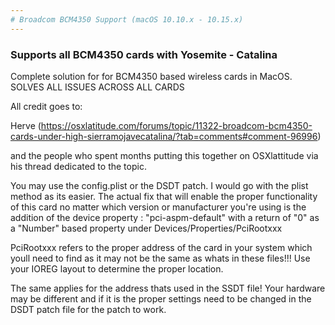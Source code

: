 ```yaml
---
# Broadcom BCM4350 Support (macOS 10.10.x - 10.15.x)
---
```


### Supports all BCM4350 cards with Yosemite - Catalina

Complete solution for for BCM4350 based wireless cards in MacOS. SOLVES ALL ISSUES ACROSS ALL CARDS

All credit goes to: 

Herve (https://osxlatitude.com/forums/topic/11322-broadcom-bcm4350-cards-under-high-sierramojavecatalina/?tab=comments#comment-96996) 

and the people who spent months putting this together on OSXlattitude via his thread dedicated to the topic.


You may use the config.plist or the DSDT patch. I would go with the plist method as its easier. The actual fix that will enable the proper functionality of this card no matter which version or manufacturer you're using is the addition of the device property : "pci-aspm-default" with a return of "0" as a "Number" based property under Devices/Properties/PciRootxxx 

PciRootxxx refers to the proper address of the card in your system which youll need to find as it may not be the same as whats in these files!!! Use your IOREG layout to determine the proper location.

The same applies for the address thats used in the SSDT file! Your hardware may be different and if it is the proper settings need to be changed in the DSDT patch file for the patch to work.
